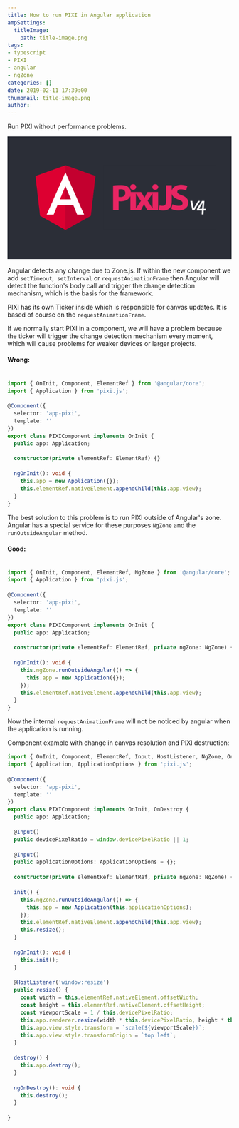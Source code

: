 ```yaml
---
title: How to run PIXI in Angular application
ampSettings:
  titleImage:
    path: title-image.png
tags:
- typescript
- PIXI
- angular
- ngZone
categories: []
date: 2019-02-11 17:39:00
thumbnail: title-image.png
author:
---
```

Run PIXI without performance problems.
<!-- more -->

![Angular and pixi.js 4](How-to-run-PIXI-in-angular-app/title-image.png)

Angular detects any change due to Zone.js. If within the new component we add `setTimeout`,` setInterval` or `requestAnimationFrame` then Angular will detect the function's body call and trigger the change detection mechanism, which is the basis for the framework.

PIXI has its own Ticker inside which is responsible for canvas updates. It is based of course on the `requestAnimationFrame`.

If we normally start PIXI in a component, we will have a problem because the ticker will trigger the change detection mechanism every moment, which will cause problems for weaker devices or larger projects.

#### Wrong:

```typescript

import { OnInit, Component, ElementRef } from '@angular/core';
import { Application } from 'pixi.js';

@Component({
  selector: 'app-pixi',
  template: ''
})
export class PIXIComponent implements OnInit {
  public app: Application;
  
  constructor(private elementRef: ElementRef) {}
  
  ngOnInit(): void {
    this.app = new Application({});
    this.elementRef.nativeElement.appendChild(this.app.view);
  }
}
```

The best solution to this problem is to run PIXI outside of Angular's zone.
Angular has a special service for these purposes `NgZone` and the` runOutsideAngular` method.

#### Good:

```typescript

import { OnInit, Component, ElementRef, NgZone } from '@angular/core';
import { Application } from 'pixi.js';

@Component({
  selector: 'app-pixi',
  template: ''
})
export class PIXIComponent implements OnInit {
  public app: Application;
  
  constructor(private elementRef: ElementRef, private ngZone: NgZone) {}
  
  ngOnInit(): void {
    this.ngZone.runOutsideAngular(() => {
      this.app = new Application({});
    });
    this.elementRef.nativeElement.appendChild(this.app.view);
  }
}
```

Now the internal `requestAnimationFrame` will not be noticed by angular when the application is running.

Component example with change in canvas resolution and PIXI destruction:

```typescript
import { OnInit, Component, ElementRef, Input, HostListener, NgZone, OnDestroy } from '@angular/core';
import { Application, ApplicationOptions } from 'pixi.js';

@Component({
  selector: 'app-pixi',
  template: ''
})
export class PIXIComponent implements OnInit, OnDestroy {
  public app: Application;

  @Input()
  public devicePixelRatio = window.devicePixelRatio || 1;

  @Input()
  public applicationOptions: ApplicationOptions = {};

  constructor(private elementRef: ElementRef, private ngZone: NgZone) {}

  init() {
    this.ngZone.runOutsideAngular(() => {
      this.app = new Application(this.applicationOptions);
    });
    this.elementRef.nativeElement.appendChild(this.app.view);
    this.resize();
  }

  ngOnInit(): void {
    this.init();
  }

  @HostListener('window:resize')
  public resize() {
    const width = this.elementRef.nativeElement.offsetWidth;
    const height = this.elementRef.nativeElement.offsetHeight;
    const viewportScale = 1 / this.devicePixelRatio;
    this.app.renderer.resize(width * this.devicePixelRatio, height * this.devicePixelRatio);
    this.app.view.style.transform = `scale(${viewportScale})`;
    this.app.view.style.transformOrigin = `top left`;
  }

  destroy() {
    this.app.destroy();
  }

  ngOnDestroy(): void {
    this.destroy();
  }

}
```
